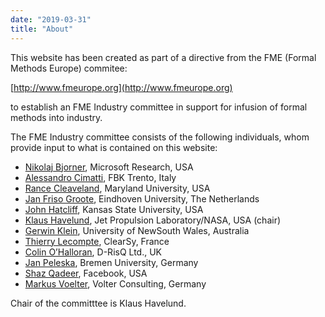 ```yaml
---
date: "2019-03-31"
title: "About"
---
```


This website has been created as part of a directive from the FME (Formal Methods Europe) commitee:

[http://www.fmeurope.org](http://www.fmeurope.org)

to establish an FME Industry committee in support for infusion of formal methods into industry.

The FME Industry committee consists of the following individuals, whom provide input to what is contained on this website:

* [Nikolaj Bjorner](https://www.microsoft.com/en-us/research/people/nbjorner/), Microsoft Research, USA
* [Alessandro Cimatti](https://es-static.fbk.eu/people/cimatti/), FBK Trento, Italy
* [Rance Cleaveland](https://www.cs.umd.edu/~rance/), Maryland University, USA
* [Jan Friso Groote](https://www.tue.nl/en/research/researchers/jan-friso-groote), Eindhoven University, The Netherlands
* [John Hatcliff](http://people.cs.ksu.edu/~hatcliff/cms/), Kansas State University, USA
* [Klaus Havelund](http://www.havelund.com), Jet Propulsion Laboratory/NASA, USA (chair)
* [Gerwin Klein](http://www.cse.unsw.edu.au/~kleing/), University of NewSouth Wales, Australia
* [Thierry Lecompte](https://www.researchgate.net/profile/Thierry_Lecomte), ClearSy, France
* [Colin O’Halloran](https://www.linkedin.com/in/colin-o-halloran-9887975/?originalSubdomain=uk), D-RisQ Ltd., UK
* [Jan Peleska](http://www.informatik.uni-bremen.de/agbs/jp/), Bremen University, Germany
* [Shaz Qadeer](https://www.linkedin.com/in/shaz-qadeer-88b3332/), Facebook, USA
* [Markus Voelter](http://voelter.de), Volter Consulting, Germany

Chair of the committtee is Klaus Havelund.


